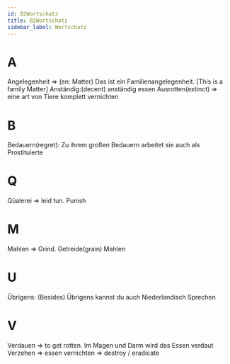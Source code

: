 ```yaml
---
id: B2Wortschatz
title: B2Wortschatz
sidebar_label: Wortschatz
---
```


# A

Angelegenheit => (en: Matter) Das ist ein Familienangelegenheit. [This is a family Matter]
Anständig:(decent) anständig essen
Ausrotten(extinct) => eine art von Tiere komplett vernichten

# B

Bedauern(regret): Zu ihrem großen Bedauern arbeitet sie auch als Prostituierte

# Q

Qüalerei => leid tun. Punish

# M

Mahlen => Grind. Getreide(grain) Mahlen

# U

Übrigens: (Besides) Übrigens kannst du auch Niederlandisch Sprechen

# V

Verdauen => to get rotten. Im Magen und Darm wird das Essen verdaut
Verzehen => essen
vernichten => destroy / eradicate
